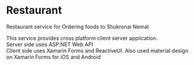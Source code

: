 # Restaurant
Restaurant service for Ordering foods to Shukronai Nemat

This service provides cross platform client server application. </br>
Server side uses ASP.NET Web API </br>
Client side uses Xamarin Forms and ReactiveUI. Also used material design on Xamarin Forms for iOS and Android 
